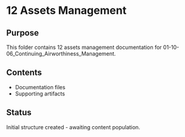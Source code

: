 # 12 Assets Management

## Purpose
This folder contains 12 assets management documentation for 01-10-06_Continuing_Airworthiness_Management.

## Contents
- Documentation files
- Supporting artifacts

## Status
Initial structure created - awaiting content population.
